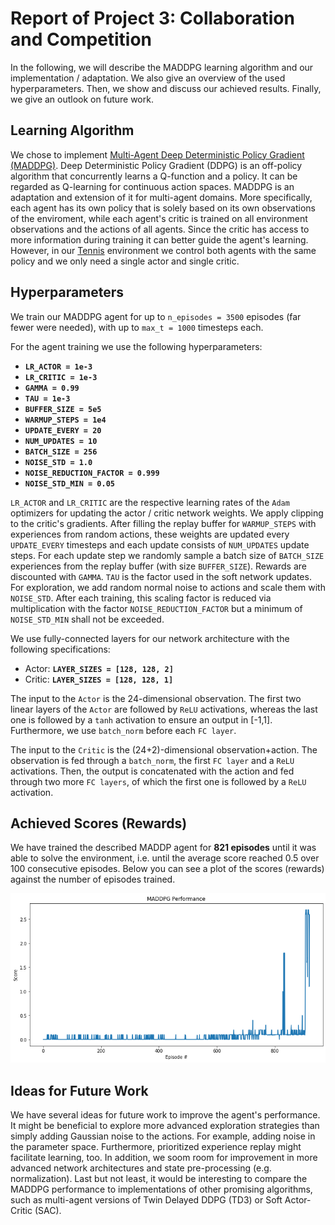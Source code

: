 [//]: # (Image References)

[image1]: doc/reward_plot.png "Rewards"

# Report of Project 3: Collaboration and Competition

In the following, we will describe the MADDPG learning algorithm and our implementation / adaptation. We also give an overview of the used hyperparameters.
Then, we show and discuss our achieved results.
Finally, we give an outlook on future work.

## Learning Algorithm

We chose to implement [Multi-Agent Deep Deterministic Policy Gradient (MADDPG)](https://papers.nips.cc/paper/7217-multi-agent-actor-critic-for-mixed-cooperative-competitive-environments.pdf).
Deep Deterministic Policy Gradient (DDPG) is an off-policy algorithm that concurrently learns a Q-function and a policy. It can be regarded as Q-learning for continuous action spaces.
MADDPG is an adaptation and extension of it for multi-agent domains. More specifically, each agent has its own policy that is solely based on its own observations of the enviroment, while each agent's critic is trained on all environment observations and the actions of all agents. Since the critic has access to more information during training it can better guide the agent's learning.
However, in our [Tennis](https://github.com/Unity-Technologies/ml-agents/blob/master/docs/Learning-Environment-Examples.md#tennis) environment we control both agents with the same policy and we only need a single actor and single critic.

## Hyperparameters

We train our MADDPG agent for up to `n_episodes = 3500` episodes (far fewer were needed), with up to `max_t = 1000` timesteps each.

For the agent training we use the following hyperparameters:

* **`LR_ACTOR = 1e-3`**
* **`LR_CRITIC = 1e-3`**
* **`GAMMA = 0.99`**
* **`TAU = 1e-3`**
* **`BUFFER_SIZE = 5e5`**
* **`WARMUP_STEPS = 1e4`**
* **`UPDATE_EVERY = 20`**
* **`NUM_UPDATES = 10`**
* **`BATCH_SIZE = 256`**
* **`NOISE_STD = 1.0`**
* **`NOISE_REDUCTION_FACTOR = 0.999`**
* **`NOISE_STD_MIN = 0.05`**

`LR_ACTOR` and `LR_CRITIC` are the respective learning rates of the `Adam` optimizers for updating the actor / critic network weights. We apply clipping to the critic's gradients. After filling the replay buffer for `WARMUP_STEPS` with experiences from random actions, these weights are updated every `UPDATE_EVERY` timesteps and each update consists of `NUM_UPDATES` update steps. For each update step we randomly sample a batch size of `BATCH_SIZE` experiences from the replay buffer (with size `BUFFER_SIZE`).
Rewards are discounted with `GAMMA`. `TAU` is the factor used in the soft network updates.
For exploration, we add random normal noise to actions and scale them with `NOISE_STD`. After each training, this scaling factor is reduced via multiplication with the factor `NOISE_REDUCTION_FACTOR` but a minimum of `NOISE_STD_MIN` shall not be exceeded.

We use fully-connected layers for our network architecture with the following specifications:

* Actor: **`LAYER_SIZES = [128, 128, 2]`**
* Critic: **`LAYER_SIZES = [128, 128, 1]`**

The input to the `Actor` is the 24-dimensional observation. The first two linear layers of the `Actor` are followed by `ReLU` activations, whereas the last one is followed by a `tanh` activation to ensure an output in [-1,1]. Furthermore, we use `batch_norm` before each `FC layer`.

The input to the `Critic` is the (24+2)-dimensional observation+action. The observation is fed through a `batch_norm`, the first `FC layer` and a `ReLU` activations. Then, the output is concatenated with the action and fed through two more `FC layers`, of which the first one is followed by a `ReLU` activation.


## Achieved Scores (Rewards)

We have trained the described MADDP agent for **821 episodes** until it was able to solve the environment, i.e. until the average score reached 0.5 over 100 consecutive episodes.
Below you can see a plot of the scores (rewards) against the number of episodes trained.

![Rewards][image1]

## Ideas for Future Work

We have several ideas for future work to improve the agent's performance. 
It might be beneficial to explore more advanced exploration strategies than simply adding Gaussian noise to the actions. For example, adding noise in the parameter space. Furthermore, prioritized experience replay might facilitate learning, too.
In addition, we soom room for improvement in more advanced network architectures and state pre-processing (e.g. normalization).
Last but not least, it would be interesting to compare the MADDPG performance to implementations of other promising algorithms, such as multi-agent versions of Twin Delayed DDPG (TD3) or Soft Actor-Critic (SAC).